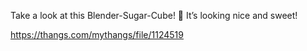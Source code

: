 Take a look at this Blender-Sugar-Cube! 🍬 It’s looking nice and sweet!

https://thangs.com/mythangs/file/1124519
